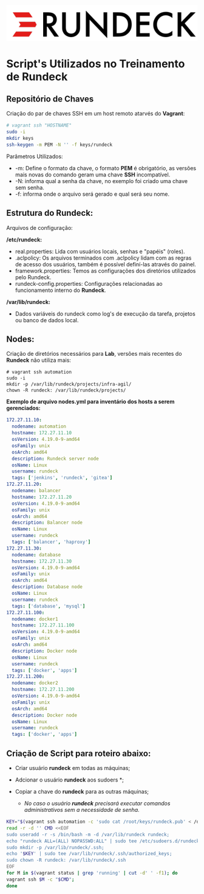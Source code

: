 ![rundeck](rundeck.png)

**Script's Utilizados no Treinamento de Rundeck**
===
Repositório de Chaves
---

Criação do par de chaves SSH em um host remoto atarvés do **Vagrant**:
```bash
# vagrant ssh "HOSTNAME"
sudo -i
mkdir keys
ssh-keygen -m PEM -N '' -f keys/rundeck
```

Parâmetros Utilizados:

  - -m: Define o formato da chave, o formato **PEM** é obrigatório, as versões mais novas do comando geram uma chave **SSH** incompatível.
  - -N: informa qual a senha da chave, no exemplo foi criado uma chave sem senha.
  - -f: informa onde o arquivo será gerado e qual será seu nome.


Estrutura do Rundeck:
---

Arquivos de configuração:
    
**/etc/rundeck:**
  
  - real.properties: Lida com usuários locais, senhas e "papéis" (roles).
  - .aclpolicy: Os arquivos terminados com .aclpolicy lidam com as regras de acesso dos usuários, também é possível definí-las através do painel.
  - framework.properties: Temos as configurações dos diretórios utilizados pelo Rundeck.
  - rundeck-config.properties: Configurações relacionadas ao funcionamento interno do **Rundeck**.


**/var/lib/rundeck:**
  - Dados variáveis do rundeck como log's de execução da tarefa, projetos ou banco de dados local.

  **Nodes:**
  ---
  Criação de diretórios necessários para **Lab**, versões mais recentes do **Rundeck** não utiliza mais:

  ```
# vagrant ssh automation
sudo -i
mkdir -p /var/lib/rundeck/projects/infra-agil/
chown -R rundeck: /var/lib/rundeck/projects/
```

**Exemplo de arquivo nodes.yml para inventário dos hosts a serem gerenciados:**
```yml
172.27.11.10:
  nodename: automation
  hostname: 172.27.11.10
  osVersion: 4.19.0-9-amd64
  osFamily: unix
  osArch: amd64
  description: Rundeck server node
  osName: Linux
  username: rundeck
  tags: ['jenkins', 'rundeck', 'gitea']
172.27.11.20:
  nodename: balancer
  hostname: 172.27.11.20
  osVersion: 4.19.0-9-amd64
  osFamily: unix
  osArch: amd64
  description: Balancer node
  osName: Linux
  username: rundeck
  tags: ['balancer', 'haproxy']
172.27.11.30:
  nodename: database
  hostname: 172.27.11.30
  osVersion: 4.19.0-9-amd64
  osFamily: unix
  osArch: amd64
  description: Database node
  osName: Linux
  username: rundeck
  tags: ['database', 'mysql']
172.27.11.100:
  nodename: docker1
  hostname: 172.27.11.100
  osVersion: 4.19.0-9-amd64
  osFamily: unix
  osArch: amd64
  description: Docker node
  osName: Linux
  username: rundeck
  tags: ['docker', 'apps']
172.27.11.200:
  nodename: docker2
  hostname: 172.27.11.200
  osVersion: 4.19.0-9-amd64
  osFamily: unix
  osArch: amd64
  description: Docker node
  osName: Linux
  username: rundeck
  tags: ['docker', 'apps']
``` 


Criação de Script para roteiro abaixo:
---
  - Criar usuário **rundeck** em todas as máquinas;
  - Adcionar o usuário **rundeck** aos sudoers *;
  - Copiar a chave do **rundeck** para as outras máquinas;

    - _No caso o usuário **rundeck** precisará executar comandos administrativos sem a necessidade de senha._



```bash
KEY="$(vagrant ssh automation -c 'sudo cat /root/keys/rundeck.pub' < /dev/null)"
read -r -d '' CMD <<EOF
sudo useradd -r -s /bin/bash -m -d /var/lib/rundeck rundeck;
echo "rundeck ALL=(ALL) NOPASSWD:ALL" | sudo tee /etc/sudoers.d/rundeck;
sudo mkdir -p /var/lib/rundeck/.ssh;
echo '$KEY' | sudo tee /var/lib/rundeck/.ssh/authorized_keys;
sudo chown -R rundeck: /var/lib/rundeck/.ssh
EOF
for M in $(vagrant status | grep 'running' | cut -d' ' -f1); do
vagrant ssh $M -c "$CMD";
done
```

